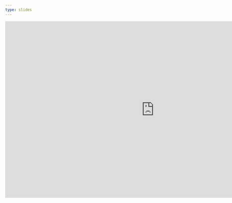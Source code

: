 ```yaml
---
type: slides
---
```

<div class="responsive-google-slides">
<iframe src="https://docs.google.com/presentation/d/e/2PACX-1vTCB947TF8imDLr7lIm6FgoctRuRSkz2nsymFNbp1DglVzCuEQv2iyYZeAoKCfXEhCyzRFvl8Ec3UtK/embed?start=false&loop=false&delayms=3000" frameborder="0" width="960" height="569" allowfullscreen="true" mozallowfullscreen="true" webkitallowfullscreen="true"></iframe>
</div>

